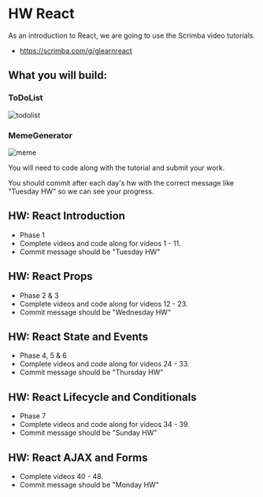 # HW React

As an introduction to React, we are going to use the Scrimba video tutorials.

- https://scrimba.com/g/glearnreact

## What you will build:

### ToDoList
![todolist](https://scrimba.com/p/p6ryrsV/c97zKPfM)

### MemeGenerator
![meme](https://scrimba.com/p/p7P5Hd/c6K77um)

You will need to code along with the tutorial and submit your work.

You should commit after each day's hw with the correct message like "Tuesday HW" so we can see your progress.

## HW: React Introduction

- Phase 1
- Complete videos and code along for videos 1 - 11.
- Commit message should be "Tuesday HW" 

## HW: React Props

- Phase 2 & 3
- Complete videos and code along for videos 12 - 23.
- Commit message should be "Wednesday HW" 

## HW: React State and Events

- Phase 4, 5 & 6
- Complete videos and code along for videos 24 - 33.
- Commit message should be "Thursday HW" 

## HW: React Lifecycle and Conditionals

- Phase 7
- Complete videos and code along for videos 34 - 39.
- Commit message should be "Sunday HW" 

## HW: React AJAX and Forms

- Complete videos 40 - 48.
- Commit message should be "Monday HW" 
